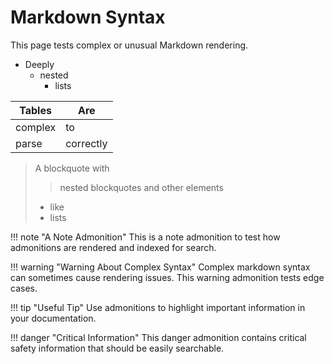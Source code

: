 # Markdown Syntax

This page tests complex or unusual Markdown rendering.

*   Deeply
    *   nested
        *   lists

| Tables      | Are         |
|-------------|-------------|
| complex     | to          |
| parse       | correctly   |

> A blockquote with
> > nested blockquotes
> > and other elements
> 
> * like
> * lists

!!! note "A Note Admonition"
    This is a note admonition to test how admonitions are rendered and indexed for search.

!!! warning "Warning About Complex Syntax"
    Complex markdown syntax can sometimes cause rendering issues. This warning admonition tests edge cases.

!!! tip "Useful Tip"
    Use admonitions to highlight important information in your documentation.

!!! danger "Critical Information"
    This danger admonition contains critical safety information that should be easily searchable.

